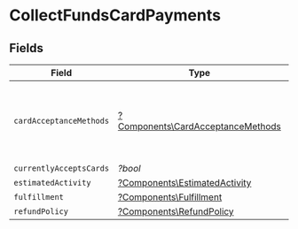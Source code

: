# CollectFundsCardPayments


## Fields

| Field                                                                                 | Type                                                                                  | Required                                                                              | Description                                                                           |
| ------------------------------------------------------------------------------------- | ------------------------------------------------------------------------------------- | ------------------------------------------------------------------------------------- | ------------------------------------------------------------------------------------- |
| `cardAcceptanceMethods`                                                               | [?Components\CardAcceptanceMethods](../../Models/Components/CardAcceptanceMethods.md) | :heavy_minus_sign:                                                                    | Describes the distribution of card transactions by payment method.                    |
| `currentlyAcceptsCards`                                                               | *?bool*                                                                               | :heavy_minus_sign:                                                                    | N/A                                                                                   |
| `estimatedActivity`                                                                   | [?Components\EstimatedActivity](../../Models/Components/EstimatedActivity.md)         | :heavy_minus_sign:                                                                    | N/A                                                                                   |
| `fulfillment`                                                                         | [?Components\Fulfillment](../../Models/Components/Fulfillment.md)                     | :heavy_minus_sign:                                                                    | N/A                                                                                   |
| `refundPolicy`                                                                        | [?Components\RefundPolicy](../../Models/Components/RefundPolicy.md)                   | :heavy_minus_sign:                                                                    | N/A                                                                                   |